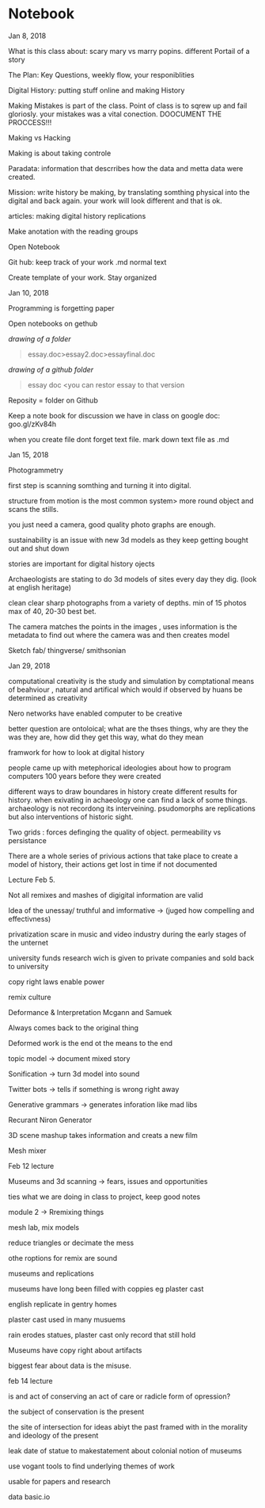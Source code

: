 # Notebook
Jan 8, 2018

What is this class about: scary mary vs marry popins. 
different Portail of a story

The Plan: Key Questions, weekly flow, your responiblities 

Digital History: putting stuff online and making History

Making Mistakes is part of the class.  Point of class is to sqrew up and fail gloriosly.  your mistakes was a vital conection.  DOOCUMENT THE PROCCESS!!!

Making vs Hacking 

Making is about taking controle 

Paradata: information that descrribes how the data and metta data were created.

Mission: write history be making, by translating somthing physical into the digital and back again.  your work will look different and that is ok.

articles: making digital history replications

Make anotation with the reading groups 

Open Notebook

Git hub: keep track of your work 
.md normal text

Create template of your work. 
Stay organized 


Jan 10, 2018

Programming is forgetting paper

Open notebooks on gethub

*drawing of a folder*
>essay.doc>essay2.doc>essayfinal.doc


*drawing of a github folder*
>essay doc <you can restor essay to that version


Reposity = folder on Github

Keep a note book for discussion we have in class on google doc: goo.gl/zKv84h

when you create file dont forget text file.
mark down text file as .md


Jan 15, 2018

Photogrammetry

first step is scanning somthing and turning it into digital.  

structure from motion is the most common system> more round object and scans the stills.

you just need a camera, good quality photo graphs are enough.

sustainability is an issue with new 3d models as they keep getting bought out and shut down

stories are important for digital history ojects 

Archaeologists are stating to do 3d models of sites every day they dig.  (look at english heritage)

clean clear sharp photographs from a variety of depths.  min of 15 photos max of 40, 20-30 best bet.

The camera matches the points in the images , uses information is the metadata to find out where the camera was and then creates model

Sketch fab/ thingverse/ smithsonian


Jan 29, 2018

computational creativity is the study and simulation by comptational means of beahviour , natural and artifical which would if observed by huans be determined as creativity 

Nero networks have enabled computer to be creative

better question are ontoloical; what are the thses things, why are they the was they are, how did they get this way, what do they mean

framwork for how to look at digital history

people came up with metephorical ideologies about how to program computers 100 years before they were created

different ways to draw boundares in history create different results for history.  when exivating in achaeology one can find a lack of some things. archaeology is not recordong its interveining. psudomorphs are replications but also interventions of historic sight.


Two grids : forces definging the quality of object.  permeability vs persistance

There are a whole series of privious actions that take place to create a model of history, their actions get lost in time if not documented 

Lecture Feb 5.

Not all remixes and mashes of digigital information are valid

Idea of the unessay/ truthful and imformative -> (juged how compelling and effectivness)

privatization scare in music and video industry during the early stages of the unternet 

university funds research wich is given to private companies and sold back to university

copy right laws enable power

remix culture

Deformance & Interpretation
Mcgann and Samuek

Always comes back to the original thing

Deformed work is the end ot the means to the end

topic model -> document mixed story


Sonification -> turn 3d model into sound 

Twitter bots -> tells if something is wrong right away

Generative grammars -> generates inforation like mad libs

Recurant Niron Generator

3D scene mashup takes information and creats a new film

Mesh mixer


Feb 12 lecture

Museums and 3d scanning -> fears, issues and opportunities 

ties what we are doing in class to project, keep good notes

module 2 -> Rremixing things

mesh lab, mix models 

reduce triangles or decimate the mess

othe roptions for remix are sound


museums and replications

museums have long been filled with coppies eg plaster cast

english replicate in gentry homes 

plaster cast used in many musuems 

rain erodes statues, plaster cast only record that still hold 

Museums have copy right about artifacts 

biggest fear about data is the misuse.


feb 14 lecture

is and act of conserving an act of care or radicle form of opression?

the subject of conservation is the present 

the site of intersection for ideas abiyt the past framed with in the morality and ideology of the present

leak date of statue to makestatement about colonial notion of museums



use vogant tools to find underlying themes of work

usable for papers and research 

data basic.io




